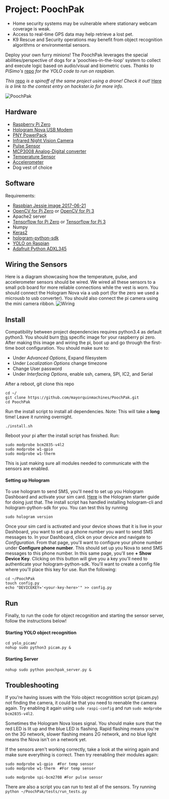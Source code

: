 # Project: PoochPak 

* Home security systems may be vulnerable where stationary webcam coverage is weak.
* Access to real-time GPS data may help retrieve a lost pet.
* K9 Rescue and Security operations may benefit from object recognition algorithms or environmental sensors.

Deploy your own furry minions! The PoochPak leverages the special abilities/perspective of dogs for a 'poochies-in-the-loop' system to collect and execute logic based on audio/visual and biometric cues.
*Thanks to PiSimo's* [repo](https://github.com/PiSimo/PiCamNN) *for the YOLO code to run on raspbian.*

*This* [repo](https://github.com/smellslikeml/cell_pwn_drone) *is a spinoff of the same project using a drone! Check it
out!*
[Here](https://www.hackster.io/man-sbestfriend-sbesthack/poochpak-mobile-information-gathering-and-security-system-a79c58)
 *is a link to the contest entry on hackster.io for more info.*


![PoochPak](poochpak_walking.gif?raw=true "Pooch")

## Hardware
* [Raspberry Pi Zero](https://www.amazon.com/Raspberry-Starter-Power-Supply-Premium/dp/B0748MBFTS/ref=sr_1_5?s=electronics&ie=UTF8&qid=1515127853&sr=1-5&keywords=raspberry+pi+zero)
* [Hologram Nova USB Modem](https://hologram.io/nova/)
* [PNY PowerPack](https://www.amazon.com/gp/product/B00L9BU8Y2/ref=oh_aui_detailpage_o09_s00?ie=UTF8&psc=1)
* [Infrared Night Vision Camera](https://www.amazon.com/gp/product/B0759GYR51/ref=oh_aui_detailpage_o00_s00?ie=UTF8&psc=1)
* [Pulse Sensor](https://www.adafruit.com/product/1093)
* [MCP3008 Analog-Digital converter](https://www.adafruit.com/product/856)
* [Temperature Sensor](https://www.adafruit.com/product/374)
* [Accelerometer](https://www.adafruit.com/product/1231)
* Dog vest of choice


## Software
Requirements:
- [Raspbian Jessie image 2017-06-21](http://downloads.raspberrypi.org/raspbian/images/raspbian-2017-06-23/2017-06-21-raspbian-jessie.zip)
- [OpenCV for Pi Zero](https://www.pyimagesearch.com/2015/12/14/installing-opencv-on-your-raspberry-pi-zero/) or [OpenCV for Pi 3](https://www.pyimagesearch.com/2017/09/04/raspbian-stretch-install-opencv-3-python-on-your-raspberry-pi/)
- Apache2 server
- [Tensorflow for Pi Zero](https://petewarden.com/2017/08/20/cross-compiling-tensorflow-for-the-raspberry-pi/) or [Tensorflow for Pi 3](https://github.com/samjabrahams/tensorflow-on-raspberry-pi)
- Numpy
- [Keras2](https://nikhilraghava.wordpress.com/2017/08/05/installing-keras-on-raspberry-pi-3/)
- [hologram-python-sdk](https://github.com/hologram-io/hologram-python)
- [YOLO on Raspian](https://github.com/PiSimo/PiCamNN)
- [Adafruit Python ADXL345](https://github.com/adafruit/Adafruit_Python_ADXL345)

## Wiring the Sensors
Here is a diagram showcasing how the temperature, pulse, and accelerometer sensors should be wired. We wired all these
sensors to a small pcb board for more reliable connections while the vest is worn. You should connect the Hologram Nova
via a usb port (for the zero we used a microusb to usb converter). You should also connect the pi camera using the mini
camera ribbon. 
![Wiring](http://mayorquinmachines.ai/images/poochpak_bb.png)

## Install
Compatibility between project dependencies requires python3.4 as default python3. You should burn
[this](http://downloads.raspberrypi.org/raspbian/images/raspbian-2017-06-23/2017-06-21-raspbian-jessie.zip) specific
image for your raspberry pi zero. 
After making this image and wiring the pi, boot up and go through the first-time boot configuration.
You should make sure to: 
* Under *Advanced Options*, Expand filesystem
* Under *Localization Options* change timezone 
* Change User password
* Under *Interfacing Options*, enable ssh, camera, SPI, IC2, and Serial

After a reboot, git clone this repo
```
cd ~/
git clone https://github.com/mayorquinmachines/PoochPak.git
cd PoochPak
```
Run the install script to install all dependencies. Note: This will take a **long** time! Leave it running overnight.
```
./install.sh
```
Reboot your pi after the install script has finished. Run:
```
sudo modprobe bcm2835-v4l2
sudo modprobe w1-gpio
sudo modprobe w1-therm
```
This is just making sure all modules needed to communicate with the sensors are enabled.


#### Setting up Hologram
To use hologram to send SMS, you'll need to set up you Hologram Dashboard and activate your sim card.
[Here](https://www.hackster.io/hologram/hologram-python-sdk-sending-data-45f305) is the Hologram starter guide for doing
just that. The install script has handled installing hologram-cli and hologram-python-sdk for you. You can test this
by running
```
sudo hologram version
```
Once your sim card is activated and your device shows that it is live in your Dashboard, you want to set up a phone
number you want to send SMS messages to. In your Dashboard, click on your device and navigate to *Configuration*. From
that page, you'll want to configure your phone number under **Configure phone number**. This should set up you Nova to
send SMS messages to this phone number. In this same page, you'll see **+ Show Device Key**. Clicking on this button
will give you a key you'll need to authenticate your hologram-python-sdk. You'll want to create a config file where 
you'll place this key for use. Run the following:
```
cd ~/PoochPak
touch config.py
echo "DEVICEKEY='<your-key-here>'" >> config.py
```

## Run
Finally, to run the code for object recognition and starting the sensor server, follow the instructions below!

#### Starting YOLO object recognition
``` 
cd yolo_picam/
nohup sudo python3 picam.py &
```

#### Starting Server
``` 
nohup sudo python poochpak_server.py &
```

## Troubleshooting
If you're having issues with the Yolo object recognitition script (picam.py) not finding the camera, it could be that
you need to reenable the camera again. Try enabling it again using ```sudo raspi-config``` and run ```sudo modprobe
bcm2835-v4l2```. 

Sometimes the Hologram Nova loses signal. You should make sure that the red LED is lit up and the blue LED is flashing.
Rapid flashing means you're on the 3G network, slower flashing means 2G network, and no blue light means the Nova isn't
on a network yet.

If the sensors aren't working correctly, take a look at the wiring again and make sure everything is correct. Then try
reenabling their modules again:
```
sudo modprobe w1-gpio  #For temp sensor
sudo modprobe w1-therm  #For temp sensor

sudo modprobe spi-bcm2708 #For pulse sensor
```
There are also a script you can run to test all of the sensors. Try running ``` python ~/PoochPak/tests/run_tests.py```

